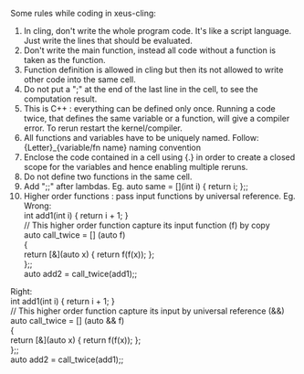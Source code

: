 Some rules while coding in xeus-cling:

1. In cling, don't write the whole program code. It's like a script language. Just write the lines that should be evaluated. 
2. Don't write the main function, instead all code without a function is taken as the function.
3. Function definition is allowed in cling but then its not allowed to write other code into the same cell.
4. Do not put a ";" at the end of the last line in the cell, to see the computation result.
5. This is C++ : everything can be defined only once. Running a code twice, that defines the same variable or a function, will give a compiler error. To rerun restart the kernel/compiler.
6. All functions and variables have to be uniquely named. Follow: {Letter}_{variable/fn name} naming convention
7. Enclose the code contained in a cell using {.} in order to create a closed scope for the variables and hence enabling multiple reruns.
8. Do not define two functions in the same cell.
9. Add ";;" after lambdas. Eg. auto same = [](int i) { return i; };;
10. Higher order functions : pass input functions by universal reference.
Eg.  
Wrong:  
int add1(int i) { return i + 1; }  
// This higher order function capture its input function (f) by copy  
auto call_twice = [] (auto f)  
{  
    return [&](auto x) { return f(f(x)); };  
};;  
auto add2 = call_twice(add1);;  
  
Right:  
int add1(int i) { return i + 1; }  
// This higher order function capture its input by universal reference (&&)  
auto call_twice = [] (auto && f)   
{  
    return [&](auto x) { return f(f(x)); };  
};;  
auto add2 = call_twice(add1);;  

